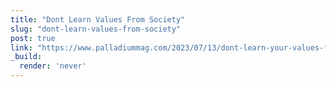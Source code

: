 ```yaml
---
title: "Dont Learn Values From Society"
slug: "dont-learn-values-from-society"
post: true
link: "https://www.palladiummag.com/2023/07/13/dont-learn-your-values-from-society/"
_build:
  render: 'never'
---
```


